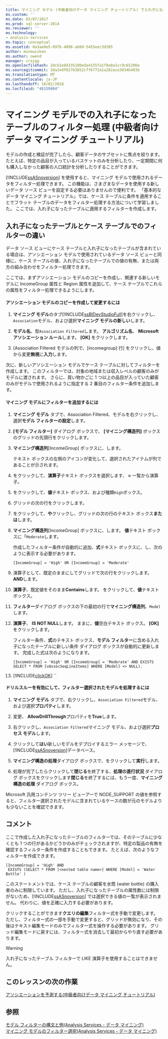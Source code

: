 ```yaml
---
title: マイニング モデル (中級者向けデータ マイニング チュートリアル) で入れ子になったテーブルをフィルター処理 |Microsoft Docs
ms.custom: ''
ms.date: 03/07/2017
ms.prod: sql-server-2014
ms.reviewer: ''
ms.technology:
- analysis-services
ms.topic: conceptual
ms.assetid: 0a3ae0e5-897b-4898-a60d-5455eec3d305
author: minewiskan
ms.author: owend
manager: craigg
ms.openlocfilehash: 2dcb1e84335100eda4155fa1f0a8a1cc9c65206e
ms.sourcegitcommit: 3da2edf82763852cff6772a1a282ace3034b4936
ms.translationtype: MT
ms.contentlocale: ja-JP
ms.lasthandoff: 10/02/2018
ms.locfileid: "48159984"
---
```

# <a name="filtering-a-nested-table-in-a-mining-model-intermediate-data-mining-tutorial"></a>マイニング モデルでの入れ子になったテーブルのフィルター処理 (中級者向けデータ マイニング チュートリアル)
  モデルの作成と検証が完了したら、顧客データのサブセットに焦点を絞ります。 たとえば、特定の品目が入っているバスケットのみを分析したり、一定期間に何も購入しなかった顧客の人口統計を分析したりすることができます。  
  
 [!INCLUDE[ssASnoversion](../includes/ssasnoversion-md.md)] を使用すると、マイニング モデルで使用されるデータをフィルター処理できます。 この機能は、さまざまなデータを使用する新しいデータ ソース ビューを設定する必要はありませんので便利です。 「基本的なデータ マイニング チュートリアル」では、ケース テーブルに条件を適用することでフラット テーブルのデータをフィルター処理する方法について学習しました。 ここでは、入れ子になったテーブルに適用するフィルターを作成します。  
  
## <a name="filters-on-nested-vs-case-tables"></a>入れ子になったテーブルとケース テーブルでのフィルターの違い  
 データ ソース ビューにケース テーブルと入れ子になったテーブルが含まれている場合は、アソシエーション モデルで使用されているデータ ソース ビューと同様に、ケース テーブルの値、入れ子になったテーブルでの値の有無、または両方の組み合わせをフィルター処理できます。  
  
 ここでは、まずアソシエーション モデルのコピーを作成し、関連する新しいモデルに IncomeGroup 属性と Region 属性を追加して、ケース テーブルでこれらの属性をフィルター処理できるようにします。  
  
#### <a name="to-create-and-modify-a-copy-of-the-association-model"></a>アソシエーション モデルのコピーを作成して変更するには  
  
1.  **マイニング モデル**のタブ[!INCLUDE[ssBIDevStudioFull](../includes/ssbidevstudiofull-md.md)]を右クリックし、`Association`モデル、および選択**マイニング モデルの新しい**します。  
  
2.  **モデル名**、型`Association Filtered`します。 **アルゴリズム名**、 **Microsoft アソシエーション ルール**します。 **[OK]** をクリックします。  
  
3.  [Association Filtered モデルの列で、[incomegroup] 行] をクリックし、値から変更**無視**に**入力**します。  
  
 次に、新しいアソシエーション モデルでケース テーブルに対してフィルターを作成します。 このフィルターでは、対象の地域または収入レベルの顧客のみがモデルに渡されます。 さらに、買い物かごに 1 つ以上の品目が入っていた顧客のみがモデルで使用されるように指定する 2 番目のフィルター条件を追加します。  
  
#### <a name="to-add-a-filter-to-a-mining-model"></a>マイニング モデルにフィルターを追加するには  
  
1.  **マイニング モデル** タブで、Association Filtered、モデルを右クリックし、選択**モデル フィルターの設定**します。  
  
2.  **[モデル フィルター]** ダイアログ ボックスで、 **[マイニング構造列]** ボックスのグリッドの先頭行をクリックします。  
  
3.  **マイニング構造列**[IncomeGroup] ボックスに、します。  
  
     テキスト ボックスの左側のアイコンが変化して、選択されたアイテムが列であることが示されます。  
  
4.  をクリックして、**演算子**テキスト ボックスを選択します、 **=** 一覧から演算子。  
  
5.  をクリックして、**値**テキスト ボックス、および種類`High`ボックス。  
  
6.  グリッドの次の行をクリックします。  
  
7.  をクリックして、**や**クリックし、グリッドの次の行のテキスト ボックス**または**します。  
  
8.  **マイニング構造列**[IncomeGroup] ボックスに、します。 **値**テキスト ボックスに「`Moderate`します。  
  
     作成したフィルター条件が自動的に追加、**式**テキスト ボックスに、し、次のように表示する必要があります。  
  
     `[IncomeGroup] = 'High' OR [IncomeGroup] = 'Moderate'`  
  
9. 演算子として、既定のままにしてグリッドで次の行をクリックします。 **AND**します。  
  
10. **演算子**、既定値をそのまま**Contains**します。 をクリックして、**値**テキスト ボックス。  
  
11. **フィルター**ダイアログ ボックスの下の最初の行で**マイニング構造列**、`Model`します。  
  
12. **演算子**、 **IS NOT NULL**します。 ままに、**値**空白テキスト ボックス。 **[OK]** をクリックします。  
  
     フィルター条件、**式**のテキスト ボックス、**モデル フィルター**に含める入れ子になったテーブルに新しい条件 ダイアログ ボックスが自動的に更新します。 完成した式は次のようになります。  
  
     `[IncomeGroup] = 'High' OR [IncomeGroup] = 'Moderate' AND EXISTS SELECT * FROM [vAssocSeqLineItems] WHERE [Model] <> NULL).`  
  
13. [!INCLUDE[clickOK](../includes/clickok-md.md)] ``  
  
#### <a name="to-enable-drillthrough-and-to-process-the-filtered-model"></a>ドリルスルーを有効にして、フィルター選択されたモデルを処理するには  
  
1.  **マイニング モデル** タブで、右クリックし、`Association Filtered`モデル、および選択**プロパティ**します。  
  
2.  変更、 **AllowDrillThrough**プロパティを**True**します。  
  
3.  右クリックし、`Association Filtered`マイニング モデル、および選択**プロセス モデル**します。  
  
4.  クリックして**はい**新しいモデルをデプロイするエラー メッセージで、[!INCLUDE[ssASnoversion](../includes/ssasnoversion-md.md)]データベース。  
  
5.  **マイニング構造の処理**ダイアログ ボックスで、をクリックして**実行**します。  
  
6.  処理が完了したらクリックして**閉じる**を終了する、**処理の進行状況** ダイアログ ボックスをクリックします**閉じる**を終了するには、もう一度、**マイニング構造の処理**  ダイアログ ボックス。  
  
 Microsoft 汎用コンテンツ ツリー ビューアーで NODE_SUPPORT の値を参照すると、フィルター選択されたモデルに含まれているケースの数が元のモデルよりも少ないことを確認できます。  
  
## <a name="remarks"></a>コメント  
 ここで作成した入れ子になったテーブルのフィルターでは、そのテーブルに少なくとも 1 つの行があるかどうかのみがチェックされますが、特定の製品の有無を確認するフィルター条件を作成することもできます。  たとえば、次のようなフィルターを作成できます。  
  
```  
[IncomeGroup] = 'High' AND  
 EXISTS (SELECT * FROM [<nested table name>] WHERE [Model] = 'Water Bottle' )   
```  
  
 このステートメントでは、ケース テーブルの顧客を水筒 (water bottle) の購入者のみに制限しています。 ただし、入れ子になったテーブルの属性数には制限がないため、[!INCLUDE[ssASnoversion](../includes/ssasnoversion-md.md)] では選択できる値の一覧が表示されません。 代わりに、値を正確に入力する必要があります。  
  
 クリックすることができます**クエリの編集**フィルター式を手動で変更します。 ただし、フィルター式の一部を手動で変更すると、グリッドが無効になり、その後はテキスト編集モードのみでフィルター式を操作する必要があります。 グリッド編集モードに戻すには、フィルター式を消去して最初からやり直す必要があります。  
  
> [!WARNING]  
>  入れ子になったテーブル フィルターで LIKE 演算子を使用することはできません。  
  
## <a name="next-task-in-lesson"></a>このレッスンの次の作業  
 [アソシエーションを予測する&#40;中級者向けデータ マイニング チュートリアル&#41;](../../2014/tutorials/predicting-associations-intermediate-data-mining-tutorial.md)  
  
## <a name="see-also"></a>参照  
 [モデル フィルターの構文と例&#40;Analysis Services - データ マイニング&#41;](../../2014/analysis-services/data-mining/model-filter-syntax-and-examples-analysis-services-data-mining.md)   
 [マイニング モデルのフィルター選択&#40;Analysis Services - データ マイニング&#41;](../../2014/analysis-services/data-mining/filters-for-mining-models-analysis-services-data-mining.md)  
  
  
